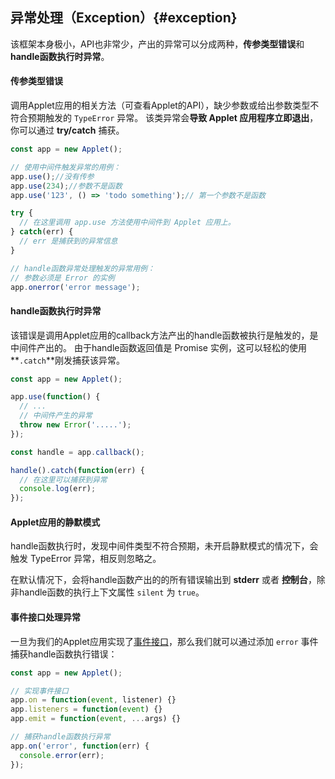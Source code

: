 ## 异常处理（Exception）{#exception}

该框架本身极小，API也非常少，产出的异常可以分成两种，**传参类型错误**和**handle函数执行时异常**。



#### 传参类型错误

调用Applet应用的相关方法（可查看Applet的API），缺少参数或给出参数类型不符合预期触发的 `TypeError` 异常。
该类异常会**导致 Applet 应用程序立即退出**，你可以通过 **try/catch** 捕获。

```js
const app = new Applet();

// 使用中间件触发异常的用例：
app.use();//没有传参
app.use(234);//参数不是函数
app.use('123', () => 'todo something');// 第一个参数不是函数

try {
  // 在这里调用 app.use 方法使用中间件到 Applet 应用上。
} catch(err) {
  // err 是捕获到的异常信息
}

// handle函数异常处理触发的异常用例：
// 参数必须是 Error 的实例
app.onerror('error message');
```


#### handle函数执行时异常

该错误是调用Applet应用的callback方法产出的handle函数被执行是触发的，是中间件产出的。
由于handle函数返回值是 Promise 实例，这可以轻松的使用**`.catch`**刚发捕获该异常。

```js
const app = new Applet();

app.use(function() {
  // ...
  // 中间件产生的异常
  throw new Error('.....');
});

const handle = app.callback();

handle().catch(function(err) {
  // 在这里可以捕获到异常
  console.log(err);
});
```


#### Applet应用的静默模式

handle函数执行时，发现中间件类型不符合预期，未开启静默模式的情况下，会触发 TypeError 异常，相反则忽略之。

在默认情况下，会将handle函数产出的的所有错误输出到 **stderr** 或者 **控制台**，除非handle函数的执行上下文属性 `silent` 为 `true`。 



#### 事件接口处理异常

一旦为我们的Applet应用实现了[事件接口](#event-emitter)，那么我们就可以通过添加 `error` 事件捕获handle函数执行错误：

```js
const app = new Applet();

// 实现事件接口
app.on = function(event, listener) {}
app.listeners = function(event) {}
app.emit = function(event, ...args) {}

// 捕获handle函数执行异常
app.on('error', function(err) {
  console.error(err);
});
```